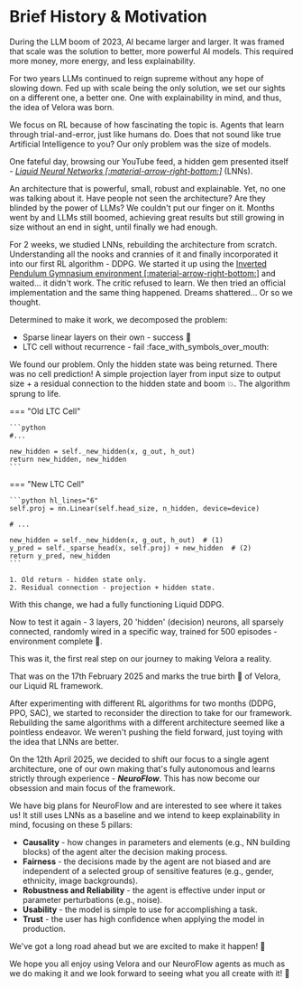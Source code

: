 # Brief History & Motivation

During the LLM boom of 2023, AI became larger and larger. It was framed that scale was the solution to better, more powerful AI models. This required more money, more energy, and less explainability.

For two years LLMs continued to reign supreme without any hope of slowing down. Fed up with scale being the only solution, we set our sights on a different one, a better one. One with explainability in mind, and thus, the idea of Velora was born.

We focus on RL because of how fascinating the topic is. Agents that learn through trial-and-error, just like humans do. Does that not sound like true Artificial Intelligence to you? Our only problem was the size of models.

One fateful day, browsing our YouTube feed, a hidden gem presented itself - *[Liquid Neural Networks [:material-arrow-right-bottom:]](https://www.youtube.com/watch?v=IlliqYiRhMU)* (LNNs).

An architecture that is powerful, small, robust and explainable. Yet, no one was talking about it. Have people not seen the architecture? Are they blinded by the power of LLMs? We couldn't put our finger on it. Months went by and LLMs still boomed, achieving great results but still growing in size without an end in sight, until finally we had enough.

For 2 weeks, we studied LNNs, rebuilding the architecture from scratch. Understanding all the nooks and crannies of it and finally incorporated it into our first RL algorithm - DDPG. We started it up using the [Inverted Pendulum Gymnasium environment [:material-arrow-right-bottom:]](https://gymnasium.farama.org/environments/mujoco/inverted_pendulum/) and waited... it didn't work. The critic refused to learn. We then tried an official implementation and the same thing happened. Dreams shattered... Or so we thought.

Determined to make it work, we decomposed the problem:

- Sparse linear layers on their own - success :partying_face:
- LTC cell without recurrence - fail :face_with_symbols_over_mouth:

We found our problem. Only the hidden state was being returned. There was no cell prediction! A simple projection layer from input size to output size + a residual connection to the hidden state and boom 💥. The algorithm sprung to life.

=== "Old LTC Cell"

    ```python
    #...
    
    new_hidden = self._new_hidden(x, g_out, h_out)
    return new_hidden, new_hidden
    ```

=== "New LTC Cell"

    ```python hl_lines="6"
    self.proj = nn.Linear(self.head_size, n_hidden, device=device)

    # ...

    new_hidden = self._new_hidden(x, g_out, h_out)  # (1)
    y_pred = self._sparse_head(x, self.proj) + new_hidden  # (2)
    return y_pred, new_hidden
    ```

    1. Old return - hidden state only.
    2. Residual connection - projection + hidden state.

With this change, we had a fully functioning Liquid DDPG.

Now to test it again - 3 layers, 20 'hidden' (decision) neurons, all sparsely connected, randomly wired in a specific way, trained for 500 episodes - environment complete :partying_face:.

This was it, the first real step on our journey to making Velora a reality.

That was on the 17th February 2025 and marks the true birth 🎂 of Velora, our Liquid RL framework.

After experimenting with different RL algorithms for two months (DDPG, PPO, SAC), we started to reconsider the direction to take for our framework. Rebuilding the same algorithms with a different architecture seemed like a pointless endeavor. We weren't pushing the field forward, just toying with the idea that LNNs are better.

On the 12th April 2025, we decided to shift our focus to a single agent architecture, one of our own making that's fully autonomous and learns strictly through experience - ***NeuroFlow***. This has now become our obsession and main focus of the framework.

We have big plans for NeuroFlow and are interested to see where it takes us! It still uses LNNs as a baseline and we intend to keep explainability in mind, focusing on these 5 pillars:

- **Causality** - how changes in parameters and elements (e.g., NN building blocks) of the agent alter the decision making process.
- **Fairness** - the decisions made by the agent are not biased and are independent of a selected group of sensitive features (e.g., gender, ethnicity, image backgrounds).
- **Robustness and Reliability** - the agent is effective under input or parameter perturbations (e.g., noise).
- **Usability** - the model is simple to use for accomplishing a task.
- **Trust** - the user has high confidence when applying the model in production.

We've got a long road ahead but we are excited to make it happen! 🚀

We hope you all enjoy using Velora and our NeuroFlow agents as much as we do making it and we look forward to seeing what you all create with it! 🍻

